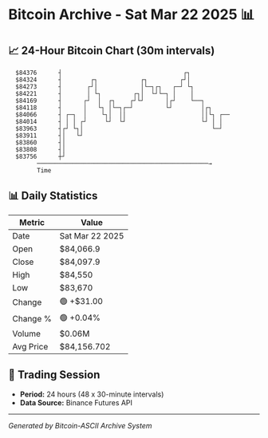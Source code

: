 # Bitcoin Archive - Sat Mar 22 2025 📊

## 📈 24-Hour Bitcoin Chart (30m intervals)

```
  $84376      ┤                                  ┌┐            
  $84324      ┤        ┌┐            ┌┐         ┌┘│            
  $84273      ┤       ┌┘│            │└─┐┌┐   ┌─┘ └┐           
  $84221      ┤       │ └┐         ┌┐│  └┘└─┐ │    │           
  $84169      ┤      ┌┘  │  ┌┐    ┌┘└┘      │┌┘    └──┐        
  $84118      ┤      │   └┐ │└─┐┌─┘         └┘        │┌┐      
  $84066      ┤ ┌─┐  │    └┐│  ││                     ││└┐ ┌── 
  $84014      ┤ │ │ ┌┘     └┘  └┘                     └┘ │ │   
  $83963      ┤┌┘ └┐│                                    └─┘   
  $83911      ┤│   └┘                                          
  $83860      ┤│                                               
  $83808      ┤│                                               
  $83756      ┼┘                                               
        ────────────────────────────────────────────────→
        Time
```

## 📊 Daily Statistics

| Metric | Value |
|--------|-------|
| Date | Sat Mar 22 2025 |
| Open | $84,066.9 |
| Close | $84,097.9 |
| High | $84,550 |
| Low | $83,670 |
| Change | 🟢 +$31.00 |
| Change % | 🟢 +0.04% |
| Volume | $0.06M |
| Avg Price | $84,156.702 |

## 📅 Trading Session

- **Period:** 24 hours (48 x 30-minute intervals)
- **Data Source:** Binance Futures API

---
*Generated by Bitcoin-ASCII Archive System*
